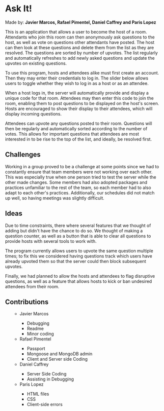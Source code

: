 <h1>Ask It!</h1>
<p>
Made by: <strong>Javier Marcos, Rafael Pimentel, Daniel Caffrey and Paris Lopez</strong>
</p>

<p>
This is an application that allows a user to become the host of a room. Attendants who join this room can then anonymously 
  ask questions to the host, as well as vote on questions other attendants have posted. The host can then look at 
  these questions and delete them from the list as they are resolved. The questions are sorted by number of upvotes.
  The list regularly and automatically refreshes to add newly asked questions and update the upvotes on existing questions. 
 </p>
 
 <p>
 To use this program, hosts and attendees alike must first create an account. Then they may enter their credentials to log in.
 The slider below allows users to toggle whether they wish to log in as a host or as an attendee.
 </p>
 <p>
When a host logs in, the server will automatically provide and display a unique code for that room. Attendees may then enter this code
to join the room, enabling them to post questions to be displayed on the host's screen. Hosts are encouraged to show their display to their
attendees, which will display incoming questions.
</p>
<p>
Attendees can upvote any questions posted to their room. Questions will then be regularly and automatically sorted according to the number of
votes. This allows for important questions that attendees are most interested in to be rise to the top of the list, and ideally, be resolved first.
 </p>
 
<h2>Challenges</h2>
<p>
Working in a group proved to be a challenge at some points since we had to constantly ensure that team members were not working over each other.  
  This was especially true when one person tried to test the server while the other made changes. Some members had also adopted 
  packages and practices unfamiliar to the rest of the team, so each member had to also adapt to each other's practices. Additionally,
  our schedules did not match up well, so having meetings was slightly difficult.
</p>

<h2>Ideas</h2>
<p>
Due to time constraints, there where several features that we thought of adding but didn't have the chance to do so.
We thought of making a question counter, as well as a button that is able to clear all questions to provide hosts with several tools to work with.
</p>
<p>
The program currently allows users to upvote the same question multiple times; to fix this we considered having questions track which users
have already upvoted them so that the server could then block subsequent upvotes.
</p>
<p>
Finally, we had planned to allow the hosts and attendees to flag disruptive questions, as well as a feature that allows hosts to
kick or ban undesired attendees from their room.
</p>

<h2> Contributions </h2>
<ol>
  <ul>
    <li>Javier Marcos</li>
    <ul>
      <li>Debugging</li>
      <li>Readme</li>
      <li>Minor coding</li>
    </ul>
    <li>Rafael Pimentel</li>
    <ul>
      <li>Passport</li>
      <li>Mongoose and MongoDB admin</li>
      <li>Client and Server side Coding</li>
    </ul>
    <li>Daniel Caffrey</li>
    <ul>
      <li>Server Side Coding</li>
      <li>Assisting in Debugging</li>
    </ul>
    <li>Paris Lopez</li>
    <ul>
      <li>HTML files</li>
      <li>CSS</li>
      <li>Client-side errors</li>
    </ul>
  </ul>
</ol>
